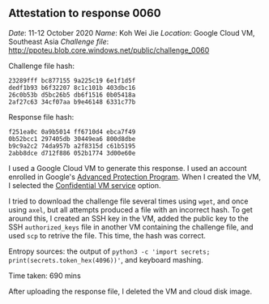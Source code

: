 Attestation to response 0060
----------------------------

*Date*: 11-12 October 2020
*Name*: Koh Wei Jie
*Location*: Google Cloud VM, Southeast Asia
*Challenge file*: http://ppoteu.blob.core.windows.net/public/challenge_0060

Challenge file hash:

```
23289fff bc877155 9a225c19 6e1f1d5f
dedf1b93 b6f32207 8c1c101b 403dbc16
26c0b53b d5bc26b5 db6f1516 0b05418a
2af27c63 34cf07aa b9e46148 6331c77b
```

Response file hash:

```
f251ea0c 0a9b5014 ff6710d4 ebca7f49
0b52bcc1 297405db 30449ea6 800d8dbe
b9c9a2c2 74da957b a2f8315d c61b5195
2abb8dce d712f886 052b1774 3d00e60e
```

I used a Google Cloud VM to generate this response. I used an account enrolled
in Google's [Advanced Protection
Program](https://landing.google.com/advancedprotection/). When I created the
VM, I selected the [Confidential VM
service](https://cloud.google.com/confidential-computing) option.

I tried to download the challenge file several times using `wget`, and once
using `axel`, but all attempts produced a file with an incorrect hash. To get
around this, I created an SSH key in the VM, added the public key to the SSH
`authorized_keys` file in another VM containing the challenge file, and used
`scp` to retrive the file. This time, the hash was correct.

Entropy sources: the output of `python3 -c 'import secrets;
print(secrets.token_hex(4096))'`, and keyboard mashing.

Time taken: 690 mins

After uploading the response file, I deleted the VM and cloud disk image.
